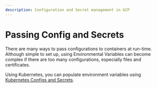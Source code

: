 ```yaml
---
description: Configuration and Secret management in GCP
---
```


# Passing Config and Secrets

There are many ways to pass configurations to containers at run-time. Although simple to set up, using Environmental Variables can become complex if there are too many configurations, especially files and certificates.&#x20;

Using Kubernetes, you can populate environment variables using [Kubernetes Configs and Secrets](../../../kubernetes-user-guide/configs-and-secrets/).
